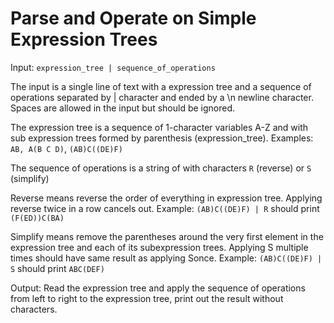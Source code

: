 # Parse and Operate on Simple Expression Trees

Input: `expression_tree | sequence_of_operations`

The input is a single line of text with a expression tree and a sequence of operations separated by | character and ended by a \n newline character. Spaces are allowed in the input but should be ignored.

The expression tree is a sequence of 1-character variables A-Z and with sub expression trees formed by parenthesis (expression_tree). Examples: `AB, A(B C D)`, `(AB)C((DE)F)`

The sequence of operations is a string of with characters `R` (reverse) or `S` (simplify)

Reverse means reverse the order of everything in expression tree. Applying reverse twice in a row cancels out. Example: `(AB)C((DE)F) | R` should print `(F(ED))C(BA)`

Simplify means remove the parentheses around the very first element in the expression tree and each of its subexpression trees. Applying S multiple times should have same result as applying Sonce. Example: `(AB)C((DE)F) | S` should print `ABC(DEF)`

Output: Read the expression tree and apply the sequence of operations from left to right to the expression tree, print out the result without characters.